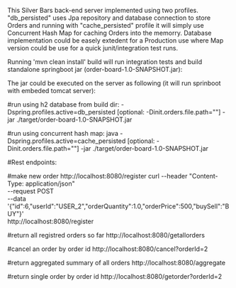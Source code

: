 
This Silver Bars back-end server implemented  using two profiles. "db_persisted" uses Jpa repository and database connection to store Orders and running with "cache_persisted" profile it will 
simply use Concurrent Hash Map for caching Orders into the memorry. Database implementation could be easely extedent for a Production use where Map version could be use for a quick junit/integration test runs.

Running 'mvn clean install' build will run integration tests and build standalone springboot jar (order-board-1.0-SNAPSHOT.jar):


The jar could be executed on the server as following (it will run sprinboot with embeded tomcat server):

#run using h2 database from build dir:
-Dspring.profiles.active=db_persisted [optional: -Dinit.orders.file.path="<initial orders file path>"] -jar ./target/order-board-1.0-SNAPSHOT.jar

#run using concurrent hash map:
java -Dspring.profiles.active=cache_persisted [optional: -Dinit.orders.file.path="<initial orders file path>"] -jar ./target/order-board-1.0-SNAPSHOT.jar



#Rest endpoints:

#make new order  http://localhost:8080/register
curl --header "Content-Type: application/json" \
  --request POST \
  --data '{"id":6,"userId":"USER_2","orderQuantity":1.0,"orderPrice":500,"buySell":"BUY"}' \
  http://localhost:8080/register

#return  all registred orders so far
http://localhost:8080/getallorders
  
#cancel an order by order id 
http://localhost:8080/cancel?orderId=2

#return aggregated summary of all orders
http://localhost:8080/aggregate

#return single order by order id
http://localhost:8080/getorder?orderId=2

